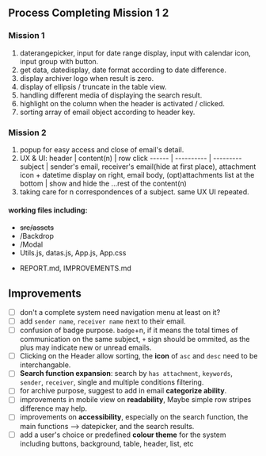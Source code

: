 ## Process Completing Mission 1 2

### Mission 1
1. daterangepicker, input for date range display, input with calendar icon, input group with button.
2. get data, datedisplay, date format according to date difference.
3. display archiver logo when result is zero.
4. display of ellipsis / truncate in the table view.
5. handling different media of displaying the search result.
6. highlight on the column when the header is activated / clicked.
7. sorting array of email object according to header key.

### Mission 2
1. popup for easy access and close of email's detail.
2. UX & UI: 
header | content(n) | row click
------ | ---------- | ---------
subject | sender's email, receiver's email(hide at first place), attachment icon + datetime display on right, email body, (opt)attachments list at the bottom | show and hide the ...rest of the content(n)
3. taking care for n correspondences of a subject. same UX UI repeated.

#### working files including:
* ~~src/assets~~
* /Backdrop
* /Modal
* Utils.js, datas.js, App.js, App.css
- REPORT.md, IMPROVEMENTS.md


## Improvements
- [ ] don't a complete system need navigation menu at least on it?
- [ ] add `sender name`, `receiver name` next to their email.
- [ ] confusion of badge purpose. `badge`+n, if it means the total times of communication on the same subject, `+` sign should be ommited, as the plus may indicate new or unread emails.
- [ ] Clicking on the Header allow sorting, the **icon** of `asc` and `desc` need to be interchangable.
- [ ] **Search function expansion**: search by `has attachment`, `keywords`, `sender`, `receiver`, single and multiple conditions filtering.
- [ ] for archive purpose, suggest to add in email **categorize ability**. 
- [ ] improvements in mobile view on **readability**, Maybe simple row stripes difference may help.
- [ ] improvements on **accessibility**, especially on the search function, the main functions --> datepicker, and the search results.
- [ ] add a user's choice or predefined **colour theme** for the system including buttons, background, table, header, list, etc
